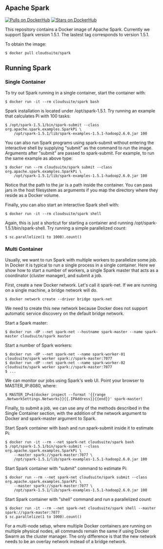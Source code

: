 ## Apache Spark

[![Pulls on DockerHub][dhpulls]][dhrepo]
[![Stars on DockerHub][dhstars]][dhrepo]

This repository contains a Docker image of Apache Spark. Currently we support
Spark version 1.5.1. The lastest tag corresponds to version 1.5.1.

To obtain the image:

    $ docker pull cloudsuite/spark

## Running Spark

### Single Container

To try out Spark running in a single container, start the container with:

    $ docker run -it --rm cloudsuite/spark bash

Spark installation is located under /opt/spark-1.5.1. Try running an example that
calculates Pi with 100 tasks:

    $ /opt/spark-1.5.1/bin/spark-submit --class org.apache.spark.examples.SparkPi \
        /opt/spark-1.5.1/lib/spark-examples-1.5.1-hadoop2.6.0.jar 100

You can also run Spark programs using spark-submit without entering the
interactive shell by supplying "submit" as the command to run the image.
Arguments after "submit" are passed to spark-submit. For example, to run the
same example as above type:

    $ docker run --rm cloudsuite/spark submit --class org.apache.spark.examples.SparkPi \
        /opt/spark-1.5.1/lib/spark-examples-1.5.1-hadoop2.6.0.jar 100

Notice that the path to the jar is a path inside the container. You can pass
jars in the host filesystem as arguments if you map the directory where they
reside as a Docker volume.

Finally, you can also start an interactive Spark shell with:

    $ docker run -it --rm cloudsuite/spark shell

Again, this is just a shortcut for starting a container and running
/opt/spark-1.5.1/bin/spark-shell. Try running a simple parallelized count:

    $ sc.parallelize(1 to 1000).count()

### Multi Container

Usually, we want to run Spark with multiple workers to parallelize some job. In
Docker it is typical to run a single process in a single container. Here we
show how to start a number of workers, a single Spark master that acts as a
coordinator (cluster manager), and submit a job.

First, create a new Docker network. Let's call it spark-net. If we are running
on a single machine, a bridge network will do.

    $ docker network create --driver bridge spark-net

We need to create this new network because Docker does not support automatic
service discovery on the default bridge network.

Start a Spark master:

    $ docker run -dP --net spark-net --hostname spark-master --name spark-master cloudsuite/spark master

Start a number of Spark workers:

    $ docker run -dP --net spark-net --name spark-worker-01 cloudsuite/spark worker spark://spark-master:7077
    $ docker run -dP --net spark-net --name spark-worker-02 cloudsuite/spark worker spark://spark-master:7077
    $ ...

We can monitor our jobs using Spark's web UI. Point your browser to MASTER_IP:8080, where:

    $ MASTER_IP=$(docker inspect --format '{{range .NetworkSettings.Networks}}{{.IPAddress}}{{end}}' spark-master)

Finally, to submit a job, we can use any of the methods described in the Single
Container section, with the addition of the network argument to Docker and
spark-master argument to Spark.

Start Spark container with bash and run spark-submit inside it to estimate Pi:

    $ docker run -it --rm --net spark-net cloudsuite/spark bash
    $ /opt/spark-1.5.1/bin/spark-submit --class org.apache.spark.examples.SparkPi \
        --master spark://spark-master:7077 \
        /opt/spark-1.5.1/lib/spark-examples-1.5.1-hadoop2.6.0.jar 100

Start Spark container with "submit" command to estimate Pi:

    $ docker run --rm --net spark-net cloudsuite/spark submit --class org.apache.spark.examples.SparkPi \
        --master spark://spark-master:7077 \
        /opt/spark-1.5.1/lib/spark-examples-1.5.1-hadoop2.6.0.jar 100

Start Spark container with "shell" command and run a parallelized count:

    $ docker run -it --rm --net spark-net cloudsuite/spark shell --master spark://spark-master:7077
    $ sc.parallelize(1 to 1000).count()

For a multi-node setup, where multiple Docker containers are running on
multiple physical nodes, all commands remain the same if using Docker Swarm as
the cluster manager. The only difference is that the new network needs to be an
overlay network instead of a bridge network.

[dhrepo]: https://hub.docker.com/r/cloudsuite/spark/ "DockerHub Page"
[dhpulls]: https://img.shields.io/docker/pulls/cloudsuite/spark.svg "Go to DockerHub Page"
[dhstars]: https://img.shields.io/docker/stars/cloudsuite/spark.svg "Go to DockerHub Page"

